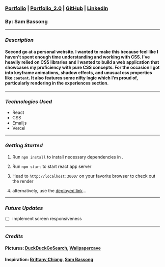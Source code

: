 ###  [Portfolio](https://www.sambassong.com/) | [Portfolio_2.0](https://www.sambassong.com/) | [GitHub](https://github.com/sbassong) | [LinkedIn](https://www.linkedin.com/in/sambassong/)
### By: Sam Bassong

***

### ***Description***

####  Second go at a personal website. I wanted to make this because feel like I haven't spent enough time understanding and working with CSS. I've heavily relied on CSS libraries and I wanted to build a web application that showcases my proficiency with pure CSS concepts. For the occasion I got into keyframe animations, shadow effects, and unusual css properties like `content`. It also features some nifty logic which I'm proud of, particularly rendering in the experiences section.

***

### ***Technologies Used***
* React
* CSS
* Emailjs
* Vercel

***

### ***Getting Started***

#### 
1. Run `npm install` to install necessary dependencies in .
2. Run `npm start` to start react app server
3. Head to `http://localhost:3000/` on your favorite browser to check out the render

4. alternatively, use the [deployed link](https://www.sambassong.com/)...
***

### ***Future Updates***

- [ ] implement screen responsiveness

***

### ***Credits***
#### Pictures: [DuckDuckGoSearch](https://duckduckgo.com), [Wallpapercave](https://wallpapercave.com/space-needle-wallpaper)
#### Inspiration: [Brittany Chiang](https://brittanychiang.com/), [Sam Bassong](https://www.sambassong.com/)


